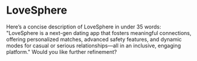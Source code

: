 # LoveSphere
Here’s a concise description of LoveSphere in under 35 words:  "LoveSphere is a next-gen dating app that fosters meaningful connections, offering personalized matches, advanced safety features, and dynamic modes for casual or serious relationships—all in an inclusive, engaging platform."  Would you like further refinement?
